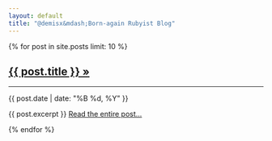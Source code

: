 ```yaml
---
layout: default
title: "@demisx&mdash;Born-again Rubyist Blog"
---
```


<div id="main-content">
  {% for post in site.posts limit: 10 %}
    <div class="row">
      <div><a href="{{ post.url }}"><h2>{{ post.title }}&nbsp;&raquo;</h2></a></div>
      <hr>
      <div><span class="small text-muted">{{ post.date | date: "%B %d, %Y" }}</span></div>
      <div>
        <p>
          {{ post.excerpt }} <a href="{{ post.url }}" class="lead">Read&nbsp;the&nbsp;entire&nbsp;post...</a>
        </p>
      </div>
    </div>
  {% endfor %}
</div>
